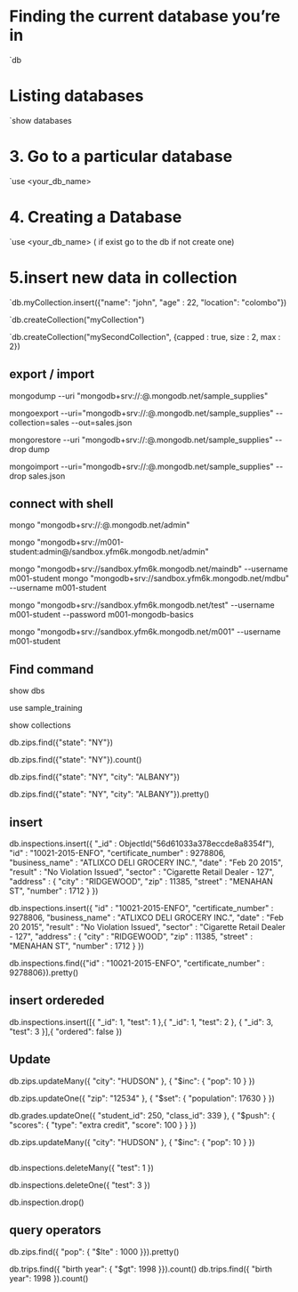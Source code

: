 # Finding the current database you’re in

`db

# Listing databases

`show databases

# 3. Go to a particular database

`use <your_db_name>

# 4. Creating a Database

`use <your_db_name> ( if exist go to the db if not create one)

# 5.insert new data in collection

`db.myCollection.insert({"name": "john", "age" : 22, "location": "colombo"})

`db.createCollection("myCollection")

`db.createCollection("mySecondCollection", {capped : true, size : 2, max : 2})

## export / import

mongodump --uri "mongodb+srv://<your username>:<your password>@<your cluster>.mongodb.net/sample_supplies"

mongoexport --uri="mongodb+srv://<your username>:<your password>@<your cluster>.mongodb.net/sample_supplies" --collection=sales --out=sales.json

mongorestore --uri "mongodb+srv://<your username>:<your password>@<your cluster>.mongodb.net/sample_supplies"  --drop dump

mongoimport --uri="mongodb+srv://<your username>:<your password>@<your cluster>.mongodb.net/sample_supplies" --drop sales.json

## connect with shell

mongo "mongodb+srv://<username>:<password>@<cluster>.mongodb.net/admin"

mongo "mongodb+srv://m001-student:admin@/sandbox.yfm6k.mongodb.net/admin"

mongo "mongodb+srv://sandbox.yfm6k.mongodb.net/maindb" --username m001-student
mongo "mongodb+srv://sandbox.yfm6k.mongodb.net/mdbu" --username m001-student

<!-- from the forum -->
mongo "mongodb+srv://sandbox.yfm6k.mongodb.net/test" --username m001-student --password m001-mongodb-basics

<!-- working -->
mongo "mongodb+srv://sandbox.yfm6k.mongodb.net/m001" --username m001-student


## Find command

show dbs

use sample_training

show collections

db.zips.find({"state": "NY"})

db.zips.find({"state": "NY"}).count()

db.zips.find({"state": "NY", "city": "ALBANY"})

db.zips.find({"state": "NY", "city": "ALBANY"}).pretty()


## insert

db.inspections.insert({
      "_id" : ObjectId("56d61033a378eccde8a8354f"),
      "id" : "10021-2015-ENFO",
      "certificate_number" : 9278806,
      "business_name" : "ATLIXCO DELI GROCERY INC.",
      "date" : "Feb 20 2015",
      "result" : "No Violation Issued",
      "sector" : "Cigarette Retail Dealer - 127",
      "address" : {
              "city" : "RIDGEWOOD",
              "zip" : 11385,
              "street" : "MENAHAN ST",
              "number" : 1712
         }
  })

db.inspections.insert({
      "id" : "10021-2015-ENFO",
      "certificate_number" : 9278806,
      "business_name" : "ATLIXCO DELI GROCERY INC.",
      "date" : "Feb 20 2015",
      "result" : "No Violation Issued",
      "sector" : "Cigarette Retail Dealer - 127",
      "address" : {
              "city" : "RIDGEWOOD",
              "zip" : 11385,
              "street" : "MENAHAN ST",
              "number" : 1712
         }
  })

db.inspections.find({"id" : "10021-2015-ENFO", "certificate_number" : 9278806}).pretty()

## insert ordereded

db.inspections.insert([{ "_id": 1, "test": 1 },{ "_id": 1, "test": 2 },
                       { "_id": 3, "test": 3 }],{ "ordered": false })

## Update

db.zips.updateMany({ "city": "HUDSON" }, { "$inc": { "pop": 10 } })

db.zips.updateOne({ "zip": "12534" }, { "$set": { "population": 17630 } })

db.grades.updateOne({ "student_id": 250, "class_id": 339 },
                    { "$push": { "scores": { "type": "extra credit",
                                             "score": 100 }
                                }
                     })

db.zips.updateMany({ "city": "HUDSON" }, { "$inc": { "pop": 10 } })

##

<!-- Delete all the documents that have test field equal to 1. -->

db.inspections.deleteMany({ "test": 1 })

db.inspections.deleteOne({ "test": 3 })

<!-- Drop the inspection collection. -->
db.inspection.drop()


## query operators

<!-- How many documents in the sample_training.zips collection have fewer than 1000 people listed in the pop field? -->
db.zips.find({ "pop": { "$lte" : 1000 }}).pretty()

<!-- What is the difference between the number of people born in 1998 and the number of people born after 1998 in the sample_training.trips collection? -->

db.trips.find({ "birth year": { "$gt": 1998 }}).count()
db.trips.find({ "birth year": 1998 }).count()
